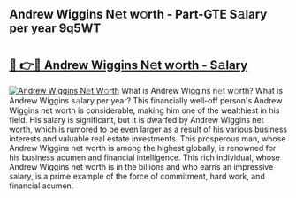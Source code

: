 ## Andrew Wiggins N𝚎t w𝚘rth - Part-GTE S𝚊lary per year 9q5WT

# <h2><a href="http://gc28cjz.nevu.top/?p=Andrew+Wiggins">🔗 👉🔴 Andrew Wiggins N𝚎t w𝚘rth - S𝚊lary</a></h2>

[![Andrew Wiggins N𝚎t W𝚘rth](https://i.imgur.com/Oavwk0R.jpeg)](http://gc28cjz.nevu.top/?p=Andrew+Wiggins)
What is Andrew Wiggins n𝚎t w𝚘rth? What is Andrew Wiggins s𝚊lary per year?
This financially well-off person's Andrew Wiggins net worth is considerable, making him one of the wealthiest in his field. His salary is significant, but it is dwarfed by Andrew Wiggins net worth, which is rumored to be even larger as a result of his various business interests and valuable real estate investments. This prosperous man, whose Andrew Wiggins net worth is among the highest globally, is renowned for his business acumen and financial intelligence. This rich individual, whose Andrew Wiggins net worth is in the billions and who earns an impressive salary, is a prime example of the force of commitment, hard work, and financial acumen.
